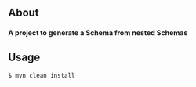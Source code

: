 ## About
#### A project to generate a Schema from nested Schemas

## Usage

```bash
$ mvn clean install
```
